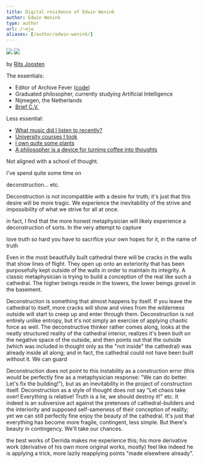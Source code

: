 ```yaml
---
title: Digital residence of Edwin Wenink
author: Edwin Wenink
type: author
url: /~ejw
aliases: [/author/edwin-wenink/]
---
```


<div class="author-portret">
<a href="https://www.ritsjoosten.nl">
<img src="../../images/portret_smooth.jpg" id="display_normal"></a>
<img src="../../images/portret_zwart.gif" id="display_dark"></a>

by <a href="https://www.ritsjoosten.nl">Rits Joosten </a>
</div>

The essentials:

- Editor of Archive Fever (<a href="https://github.com/EdwinWenink/personal_website">code</a>)
- Graduated philosopher, currently studying Artificial Intelligence
- Nijmegen, the Netherlands
- [Brief C.V.](https://raw.githubusercontent.com/EdwinWenink/cv/main/cv.pdf)

Less essential:

- [What music did I listen to recently?]({{<baseurl>}}etc/music/)
- [University courses I took]({{<baseurl>}}etc/courses/)
- [I own quite some plants]({{<baseurl>}}etc/plants/)
- [A philosopher is a device for turning coffee into thoughts]({{<baseurl>}}etc/coffee/)


Not aligned with a school of thought.

I've spend quite some time on 

deconstruction... etc.

Deconstruction is not incompatible with a desire for truth;
it's just that this desire will be more tragic.
We experience the inevitability of the strive and impossibility of what we strive for all at once.

in fact, I find that the more honest metaphysician will likely experience a deconstruction of sorts.
In the very attempt to capture 


love truth so hard you have to sacrifice your own hopes for it, in the name of truth

Even in the most beautifully built cathedral there will be cracks in the walls that show lines of flight.
They open up onto an exteriority that has been purposefully kept outside of the walls in order to maintain its integrity.
A classic metaphysician is trying to build a conception of the real like such a cathedral. 
The higher beings reside in the towers, the lower beings grovel in the basement.

Deconstruction is something that almost happens by itself.
If you leave the cathedral to itself, more cracks will show and vines from the wilderness outside will start to creep up and enter through them.
Deconstruction is not entirely unlike entropy, but it's not simply an exercise of applying chaotic force as well.
The deconstructive thinker rather comes along, looks at the neatly structured reality of the cathedral interior, realizes it's been built on the negative space of the outside, and then points out that the outside (which was included in thought only as the "not inside" the cathedral) was already inside all along; and in fact, the cathedral could not have been built without it.
We can guard 

Deconstruction does not point to this instability as a construction error (this would be perfectly fine as a metaphysician response: "We can do better. Let's fix the building!"), but as an inevitability in the project of construction itself.
Deconstruction as a style of thought does not say "Let chaos take over! Everything is relative! Truth is a lie, we should destroy it!" etc.
It indeed is an subversive act against the pretenses of cathedral-builders and the interiority and supposed self-sameness of their conception of reality;
yet we can still perfectly fine enjoy the beauty of the cathedral. 
It's just that everything has become more fragile, contingent, less simple. 
But there's beauty in contingency. 
We'll take our chances.








the best works of Derrida makes me experience this; his more derivative work (derivative of his own more original works, mostly) feel like indeed he is applying a trick, more lazily reapplying points "made elsewhere already".
